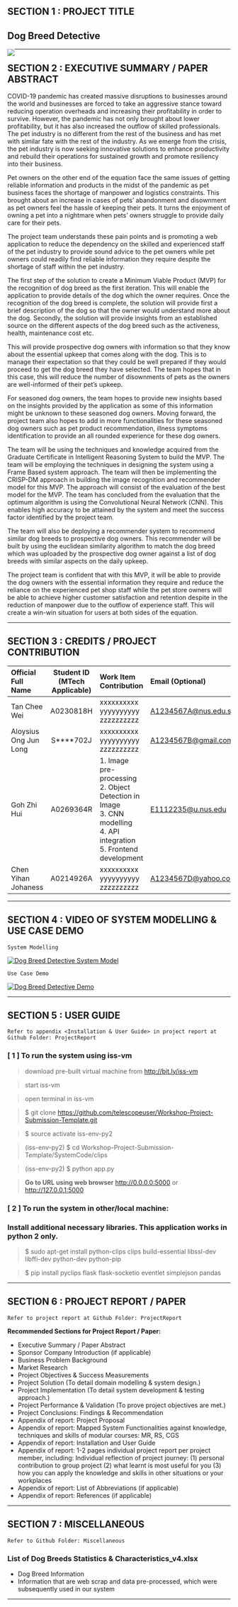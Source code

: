 ## SECTION 1 : PROJECT TITLE
## Dog Breed Detective

<img src="SystemCode/dogDetectiveProject/static/images/preview pic.jpg"
     style="float: left; margin-right: 0px;" />

---

## SECTION 2 : EXECUTIVE SUMMARY / PAPER ABSTRACT
COVID-19 pandemic has created massive disruptions to businesses around the world and businesses are forced to take an aggressive stance toward reducing operation overheads and increasing their profitability  in order to survive. However, the pandemic has not only brought about lower profitability, but it has also increased the outflow of skilled professionals. The pet industry is no different from the rest of the business and has met with similar fate with the rest of the industry.  As we emerge from the crisis, the pet industry is now seeking innovative solutions to enhance productivity and rebuild their operations for sustained growth and promote resiliency into their business.


Pet owners on the other end of the equation face the same issues of getting reliable information and products in the midst of the pandemic as pet business faces the shortage of manpower and logistics constraints. This brought about an increase in cases of pets’ abandonment and disownment as pet owners feel the hassle of keeping their pets. It turns the enjoyment of owning a pet into a nightmare when pets’ owners struggle to provide daily care for their pets.

The project team understands these pain points and is promoting a web application to reduce the dependency on the skilled and experienced staff of the pet industry to provide sound advice to the pet owners while pet owners could readily find reliable information they require despite the shortage of staff within the pet industry. 


The first step of the solution to create a Minimum Viable Product (MVP) for the recognition of dog breed as the first iteration. This will enable the application to provide details of the dog which the owner requires. Once the recognition of the dog breed is complete, the solution will provide first a brief description of the dog so that the owner would understand more about the dog. Secondly, the solution will provide insights from an established source on the different aspects of the dog breed such as the activeness, health, maintenance cost etc. 

This will provide prospective dog owners with information so that they know about the essential upkeep that comes along with the dog. This is to manage their expectation so that they could be well prepared if they would proceed to get the dog breed they have selected. The team hopes that in this case, this will reduce the number of disownments of pets as the owners are well-informed of their pet’s upkeep. 

For seasoned dog owners, the team hopes to provide new insights based on the insights provided by the application as some of this information might be unknown to these seasoned dog owners. Moving forward, the project team also hopes to add in more functionalities for these seasoned dog owners such as pet product recommendation, illness symptoms identification to provide an all rounded experience for these dog owners. 

The team will be using the techniques and knowledge acquired from the Graduate Certificate in Intelligent Reasoning System to build the MVP. The team will be employing the techniques in designing the system using a Frame Based system approach. The team will then be implementing the CRISP-DM approach in building the image recognition and recommender model for this MVP. The approach will consist of the evaluation of the best model for the MVP. The team has concluded from the evaluation that the optimum algorithm is using the Convolutional Neural Network (CNN). This enables high accuracy to be attained by the system and meet the success factor identified by the project team. 

The team will also be deploying a recommender system to recommend similar dog breeds to prospective dog owners. This recommender will be built by using the euclidean similarity algorithm to match the dog breed which was uploaded by the prospective dog owner against a list of dog breeds with similar aspects on the daily upkeep. 

The project team is confident that with this MVP, it will be able to provide the dog owners with the essential information they require and reduce the reliance on the experienced pet shop staff while the pet store owners will be able to achieve higher customer satisfaction and retention despite in the reduction of manpower due to the outflow of experience staff.  This will create a win-win situation for users at both sides of the equation.
 

---

## SECTION 3 : CREDITS / PROJECT CONTRIBUTION

| Official Full Name  | Student ID (MTech Applicable)  | Work Item Contribution | Email (Optional) |
| :------------ |:---------------:| :-----| :-----|
| Tan Chee Wei | A0230818H | xxxxxxxxxx yyyyyyyyyy zzzzzzzzzz| A1234567A@nus.edu.sg |
| Aloysius Ong Jun Long | S****702J | xxxxxxxxxx yyyyyyyyyy zzzzzzzzzz| A1234567B@gmail.com |
| Goh Zhi Hui | A0269364R | 1. Image pre-processing<br/>2. Object Detection in Image<br/>3. CNN modelling<br/>4. API integration<br/>5. Frontend development| E1112235@u.nus.edu |
| Chen Yihan Johaness | A0214926A | xxxxxxxxxx yyyyyyyyyy zzzzzzzzzz| A1234567D@yahoo.com |

---

## SECTION 4 : VIDEO OF SYSTEM MODELLING & USE CASE DEMO

`System Modelling`

[![Dog Breed Detective System Model](https://img.youtube.com/vi/T3FV5kbiTLQ/3.jpg)](https://youtu.be/T3FV5kbiTLQ "Dog Breed Detective - System Modelling")

`Use Case Demo`

[![Dog Breed Detective Demo](http://img.youtube.com/vi/-AiYLUjP6o8/0.jpg)](https://youtu.be/-AiYLUjP6o8 "Dog Breed Detective - Use Case Demo")

---

## SECTION 5 : USER GUIDE

`Refer to appendix <Installation & User Guide> in project report at Github Folder: ProjectReport`

### [ 1 ] To run the system using iss-vm

> download pre-built virtual machine from http://bit.ly/iss-vm

> start iss-vm

> open terminal in iss-vm

> $ git clone https://github.com/telescopeuser/Workshop-Project-Submission-Template.git

> $ source activate iss-env-py2

> (iss-env-py2) $ cd Workshop-Project-Submission-Template/SystemCode/clips

> (iss-env-py2) $ python app.py

> **Go to URL using web browser** http://0.0.0.0:5000 or http://127.0.0.1:5000

### [ 2 ] To run the system in other/local machine:
### Install additional necessary libraries. This application works in python 2 only.

> $ sudo apt-get install python-clips clips build-essential libssl-dev libffi-dev python-dev python-pip

> $ pip install pyclips flask flask-socketio eventlet simplejson pandas

---
## SECTION 6 : PROJECT REPORT / PAPER

`Refer to project report at Github Folder: ProjectReport`

**Recommended Sections for Project Report / Paper:**
- Executive Summary / Paper Abstract
- Sponsor Company Introduction (if applicable)
- Business Problem Background
- Market Research
- Project Objectives & Success Measurements
- Project Solution (To detail domain modelling & system design.)
- Project Implementation (To detail system development & testing approach.)
- Project Performance & Validation (To prove project objectives are met.)
- Project Conclusions: Findings & Recommendation
- Appendix of report: Project Proposal
- Appendix of report: Mapped System Functionalities against knowledge, techniques and skills of modular courses: MR, RS, CGS
- Appendix of report: Installation and User Guide
- Appendix of report: 1-2 pages individual project report per project member, including: Individual reflection of project journey: (1) personal contribution to group project (2) what learnt is most useful for you (3) how you can apply the knowledge and skills in other situations or your workplaces
- Appendix of report: List of Abbreviations (if applicable)
- Appendix of report: References (if applicable)

---
## SECTION 7 : MISCELLANEOUS

`Refer to Github Folder: Miscellaneous`

### List of Dog Breeds Statistics & Characteristics_v4.xlsx
* Dog Breed Information
* Information that are web scrap and data pre-processed, which were subsequently used in our system

---
